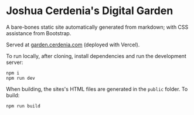 # Joshua Cerdenia's Digital Garden

A bare-bones static site automatically generated from markdown; with CSS assistance from Bootstrap. 

Served at [garden.cerdenia.com](https://garden.cerdenia.com) (deployed with Vercel).

To run locally, after cloning, install dependencies and run the development server:

```
npm i
npm run dev
```

When building, the sites's HTML files are generated in the `public` folder. To build:

```
npm run build
```